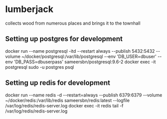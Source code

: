# lumberjack
collects wood from numerous places and brings it to the townhall


## Setting up postgres for development
docker run --name postgresql -itd --restart always --publish 5432:5432 --volume ~/docker/postgresql:/var/lib/postgresql --env 'DB_USER=dbuser' --env 'DB_PASS=dbuserpass' sameersbn/postgresql:9.6-2
docker exec -it postgresql sudo -u postgres psql

## Setting up redis for development
docker run --name redis -d --restart=always --publish 6379:6379 --volume ~/docker/redis:/var/lib/redis sameersbn/redis:latest --logfile /var/log/redis/redis-server.log
docker exec -it redis tail -f /var/log/redis/redis-server.log
